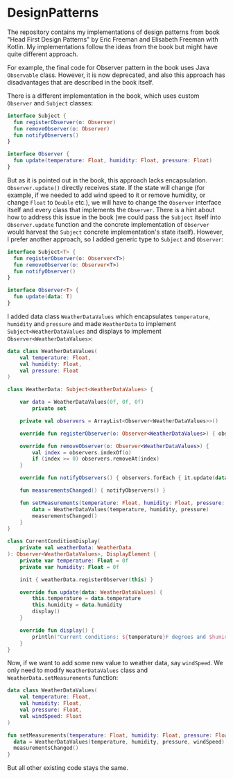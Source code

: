 
# DesignPatterns

The repository contains my implementations of design patterns from book "Head First Design Patterns" by Eric Freeman and Elisabeth Freeman with Kotlin.
My implementations follow the ideas from the book but might have quite different approach. 

For example, the final code for Observer pattern in the book uses Java `Observable` class. However, it is now deprecated, and also this approach has disadvantages that are described in the book itself. 

There is a different implementation in the book, which uses custom `Observer` and `Subject` classes:

```Kotlin
interface Subject {
  fun registerObserver(o: Observer)
  fun removeObserver(o: Observer)
  fun notifyObservers()
}

interface Observer {
  fun update(temperature: Float, humidity: Float, pressure: Float)
}
```

But as it is pointed out in the book, this approach lacks encapsulation. `Observer.update()` directly receives state. If the state will change (for example, if we needed
to add wind speed to it or remove humidity, or change `Float` to `Double` etc.), we will have to change the `Observer` interface itself and every class that implements the `Observer`.
There is a hint about how to address this issue in the book (we could pass the `Subject` itself into `Observer.update` function and the concrete implementation of `Observer` would 
harvest the `Subject` concrete implementation's  state itself). However, I prefer another approach, so I added generic type to `Subject` and `Observer`:

```Kotlin
interface Subject<T> {
  fun registerObserver(o: Observer<T>)
  fun removeObserver(o: Observer<T>)
  fun notifyObserver()
}

interface Observer<T> {
  fun update(data: T)
}
```

I added data class `WeatherDataValues` which encapsulates `temperature`, `humidity` and `pressure` and made `WeatherData` to implement `Subject<WeatherDataValues` and displays to implement `Observer<WeatherDataValues>`:

```Kotlin
data class WeatherDataValues(
    val temperature: Float,
    val humidity: Float,
    val pressure: Float
)

class WeatherData: Subject<WeatherDataValues> {

    var data = WeatherDataValues(0f, 0f, 0f)
        private set

    private val observers = ArrayList<Observer<WeatherDataValues>>()

    override fun registerObserver(o: Observer<WeatherDataValues>) { observers.add(o) }

    override fun removeObserver(o: Observer<WeatherDataValues>) {
        val index = observers.indexOf(o)
        if (index >= 0) observers.removeAt(index)
    }

    override fun notifyObservers() { observers.forEach { it.update(data) } }

    fun measurementsChanged() { notifyObservers() }

    fun setMeasurements(temperature: Float, humidity: Float, pressure: Float) {
        data = WeatherDataValues(temperature, humidity, pressure)
        measurementsChanged()
    }
}

class CurrentConditionDisplay(
    private val weatherData: WeatherData
): Observer<WeatherDataValues>, DisplayElement {
    private var temperature: Float = 0f
    private var humidity: Float = 0f

    init { weatherData.registerObserver(this) }

    override fun update(data: WeatherDataValues) {
        this.temperature = data.temperature
        this.humidity = data.humidity
        display()
    }

    override fun display() {
        println("Current conditions: ${temperature}F degrees and $humidity% humidity")
    }
}
```

Now, if we want to add some new value to weather data, say `windSpeed`. We only need to modify `WeatherDataValues` class and `WeatherData.setMeasurements` function:

```Kotlin
data class WeatherDataValues(
    val temperature: Float,
    val humidity: Float,
    val pressure: Float,
    val windSpeed: Float
)

fun setMeasurements(temperature: Float, humidity: Float, pressure: Float, windSpeed: Float) {
  data = WeatherDataValues(temperature, humidity, pressure, windSpeed)
  measurementsChanged()
}
```

But all other existing code stays the same.
